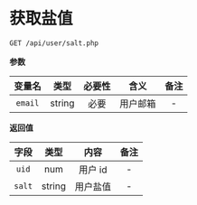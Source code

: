 # 获取盐值

```bash
GET /api/user/salt.php
```

**参数**

| 变量名  |  类型  | 必要性 |   含义   | 备注 |
| :-----: | :----: | :----: | :------: | :--: |
| `email` | string |  必要  | 用户邮箱 |  -   |


**返回值**

|  字段  |  类型  |   内容   | 备注 |
| :----: | :----: | :------: | :--: |
| `uid`  |  num   | 用户 id  |  -   |
| `salt` | string | 用户盐值 |  -   |
